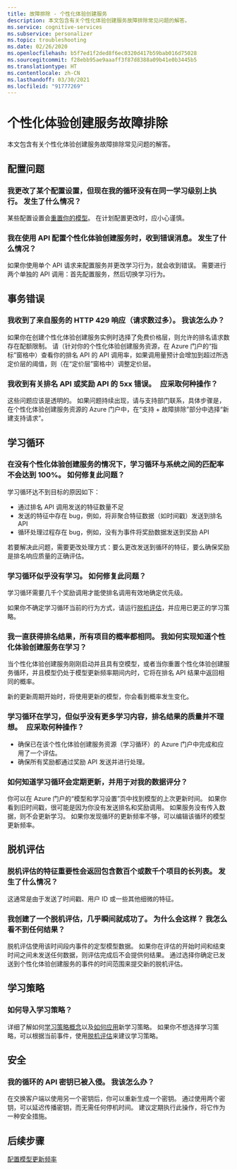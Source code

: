 ```yaml
---
title: 故障排除 - 个性化体验创建服务
description: 本文包含有关个性化体验创建服务故障排除常见问题的解答。
ms.service: cognitive-services
ms.subservice: personalizer
ms.topic: troubleshooting
ms.date: 02/26/2020
ms.openlocfilehash: b5f7ed1f2ded8f6ec0320d417b59bab016d75028
ms.sourcegitcommit: f28ebb95ae9aaaff3f87d8388a09b41e0b3445b5
ms.translationtype: HT
ms.contentlocale: zh-CN
ms.lasthandoff: 03/30/2021
ms.locfileid: "91777269"
---
```

# <a name="personalizer-troubleshooting"></a>个性化体验创建服务故障排除

本文包含有关个性化体验创建服务故障排除常见问题的解答。

## <a name="configuration-issues"></a>配置问题

### <a name="i-changed-a-configuration-setting-and-now-my-loop-isnt-performing-at-the-same-learning-level-what-happened"></a>我更改了某个配置设置，但现在我的循环没有在同一学习级别上执行。 发生了什么情况？

某些配置设置会[重置你的模型](how-to-settings.md#settings-that-include-resetting-the-model)。 在计划配置更改时，应小心谨慎。

### <a name="when-configuring-personalizer-with-the-api-i-received-an-error-what-happened"></a>我在使用 API 配置个性化体验创建服务时，收到错误消息。 发生了什么情况？

如果你使用单个 API 请求来配置服务并更改学习行为，就会收到错误。 需要进行两个单独的 API 调用：首先配置服务，然后切换学习行为。

## <a name="transaction-errors"></a>事务错误

### <a name="i-get-an-http-429-too-many-requests-response-from-the-service-what-can-i-do"></a>我收到了来自服务的 HTTP 429 响应（请求数过多）。 我该怎么办？

如果你在创建个性化体验创建服务实例时选择了免费价格层，则允许的排名请求数存在配额限制。 请（针对你的个性化体验创建服务资源，在 Azure 门户的“指标”窗格中）查看你的排名 API 的 API 调用率，如果调用量预计会增加到超过所选定价层的阈值，则（在“定价层”窗格中）调整定价层。

### <a name="im-getting-a-5xx-error-on-rank-or-reward-apis-what-should-i-do"></a>我收到有关排名 API 或奖励 API 的 5xx 错误。   应采取何种操作？

这些问题应该是透明的。 如果问题持续出现，请与支持部门联系，具体步骤是，在个性化体验创建服务资源的 Azure 门户中，在“支持 + 故障排除”部分中选择“新建支持请求”。

## <a name="learning-loop"></a>学习循环

### <a name="the-learning-loop-doesnt-attain-a-100-match-to-the-system-without-personalizer-how-do-i-fix-this"></a>在没有个性化体验创建服务的情况下，学习循环与系统之间的匹配率不会达到 100%。 如何修复此问题？

学习循环达不到目标的原因如下：
* 通过排名 API 调用发送的特征数量不足
* 发送的特征中存在 bug，例如，将非聚合特征数据（如时间戳）发送到排名 API
* 循环处理过程存在 bug，例如，没有为事件将奖励数据发送到奖励 API

若要解决此问题，需要更改处理方式：要么更改发送到循环的特征，要么确保奖励是排名响应质量的正确评估。

### <a name="the-learning-loop-doesnt-seem-to-learn-how-do-i-fix-this"></a>学习循环似乎没有学习。 如何修复此问题？

学习循环需要几千个奖励调用才能使排名调用有效地确定优先级。

如果你不确定学习循环当前的行为方式，请运行[脱机评估](concepts-offline-evaluation.md)，并应用已更正的学习策略。

### <a name="i-keep-getting-rank-results-with-all-the-same-probabilities-for-all-items-how-do-i-know-personalizer-is-learning"></a>我一直获得排名结果，所有项目的概率都相同。 我如何实现知道个性化体验创建服务在学习？

当个性化体验创建服务刚刚启动并且具有空模型，或者当你重置个性化体验创建服务循环，并且模型仍处于模型更新频率期间内时，它将在排名 API 结果中返回相同的概率。

新的更新周期开始时，将使用更新的模型，你会看到概率发生变化。

### <a name="the-learning-loop-was-learning-but-seems-to-not-learn-anymore-and-the-quality-of-the-rank-results-isnt-that-good-what-should-i-do"></a>学习循环在学习，但似乎没有更多学习内容，排名结果的质量并不理想。   应采取何种操作？

* 确保已在该个性化体验创建服务资源（学习循环）的 Azure 门户中完成和应用了一个评估。
* 确保所有奖励都通过奖励 API 发送并进行处理。

### <a name="how-do-i-know-that-the-learning-loop-is-getting-updated-regularly-and-is-used-to-score-my-data"></a>如何知道学习循环会定期更新，并用于对我的数据评分？

你可以在 Azure 门户的“模型和学习设置”页中找到模型的上次更新时间。 如果你看到旧时间戳，很可能是因为你没有发送排名和奖励调用。 如果服务没有传入数据，则不会更新学习。 如果你发现循环的更新频率不够，可以编辑该循环的模型更新频率。

## <a name="offline-evaluations"></a>脱机评估

### <a name="an-offline-evaluations-feature-importance-returns-a-long-list-with-hundreds-or-thousands-of-items-what-happened"></a>脱机评估的特征重要性会返回包含数百个或数千个项目的长列表。 发生了什么情况？

这通常是由于发送了时间戳、用户 ID 或一些其他细微的特征。

### <a name="i-created-an-offline-evaluation-and-it-succeeded-almost-instantly-why-is-that-i-dont-see-any-results"></a>我创建了一个脱机评估，几乎瞬间就成功了。 为什么会这样？ 我怎么看不到任何结果？

脱机评估使用该时间段内事件的定型模型数据。 如果你在评估的开始时间和结束时间之间未发送任何数据，则评估完成后不会提供何结果。 通过选择你确定已发送到个性化体验创建服务的事件的时间范围来提交新的脱机评估。

## <a name="learning-policy"></a>学习策略

### <a name="how-do-i-import-a-learning-policy"></a>如何导入学习策略？

详细了解如何[学习策略概念](concept-active-learning.md#understand-learning-policy-settings)以及[如何应用](how-to-manage-model.md)新学习策略。 如果你不想选择学习策略，可以根据当前事件，使用[脱机评估](how-to-offline-evaluation.md)来建议学习策略。


## <a name="security"></a>安全

### <a name="the-api-key-for-my-loop-has-been-compromised-what-can-i-do"></a>我的循环的 API 密钥已被入侵。 我该怎么办？

在交换客户端以使用另一个密钥后，你可以重新生成一个密钥。 通过使用两个密钥，可以延迟传播密钥，而无需任何停机时间。 建议定期执行此操作，将它作为一种安全措施。


## <a name="next-steps"></a>后续步骤

[配置模型更新频率](how-to-settings.md#model-update-frequency)
